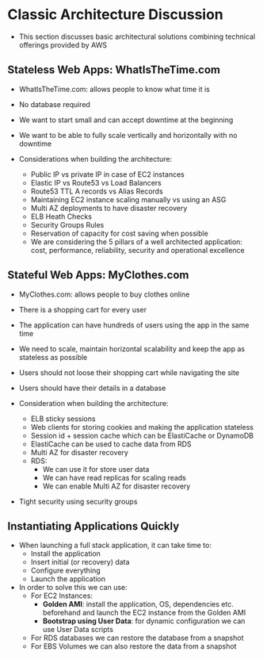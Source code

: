 # Classic Architecture Discussion

- This section discusses basic architectural solutions combining technical offerings provided by AWS

## Stateless Web Apps: WhatIsTheTime.com

- WhatIsTheTime.com: allows people to know what time it is
- No database required
- We want to start small and can accept downtime at the beginning
- We want to be able to fully scale vertically and horizontally with no downtime

- Considerations when building the architecture:
    - Public IP vs private IP in case of EC2 instances
    - Elastic IP vs Route53 vs Load Balancers
    - Route53 TTL A records vs Alias Records
    - Maintaining EC2 instance scaling manually vs using an ASG
    - Multi AZ deployments to have disaster recovery
    - ELB Heath Checks
    - Security Groups Rules
    - Reservation of capacity for cost saving when possible
    - We are considering the 5 pillars of a well architected application: cost, performance, reliability, security and operational excellence

## Stateful Web Apps: MyClothes.com

- MyClothes.com: allows people to buy clothes online
- There is a shopping cart for every user
- The application can have hundreds of users using the app in the same time
- We need to scale, maintain horizontal scalability and keep the app as stateless as possible
- Users should not loose their shopping cart while navigating the site
- Users should have their details in a database

- Consideration when building the architecture:
    - ELB sticky sessions
    - Web clients for storing cookies and making the application stateless
    - Session id + session cache which can be ElastiCache or DynamoDB
    - ElastiCache can be used to cache data from RDS
    - Multi AZ for disaster recovery
    - RDS:
        - We can use it for store user data
        - We can have read replicas for scaling reads
        - We can enable Multi AZ for disaster recovery 
- Tight security using security groups

## Instantiating Applications Quickly

- When launching a full stack application, it can take time to:
    - Install the application
    - Insert initial (or recovery) data
    - Configure everything
    - Launch the application
- In order to solve this we can use:
    - For EC2 Instances:
        - **Golden AMI**: install the application, OS, dependencies etc. beforehand and launch the EC2 instance from the Golden AMI
        - **Bootstrap using User Data**: for dynamic configuration we can use User Data scripts
    - For RDS databases we can restore the database from a snapshot
    - For EBS Volumes we can also restore the data from a snapshot